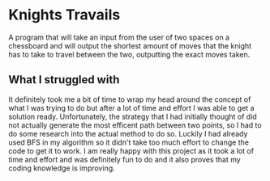 # Knights Travails

A program that will take an input from the user of two spaces on a chessboard and will output the shortest amount of moves that the knight has to take to travel between the two, outputting the exact moves taken.

## What I struggled with 
It definitely took me a bit of time to wrap my head around the concept of what I was trying to do but after a lot of time and effort I was able to get a solution ready. Unfortunately, the strategy that I had initially thought of did not actually generate the most efficent path between two points, so I had to do some research into the actual method to do so. Luckily I had already used BFS in my algorithm so it didn't take too much effort to change the code to get it to work. I am really happy with this project as it took a lot of time and effort and was definitely fun to do and it also proves that my coding knowledge is improving.